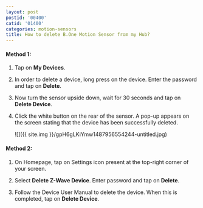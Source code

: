 ```yaml
---
layout: post
postid: '00400'
catid: '01400'
categories: motion-sensors
title: How to delete B.One Motion Sensor from my Hub?
---
```


#### **Method 1:**

1. Tap on **My Devices**.

2. In order to delete a device, long press on the device. Enter the password and tap on **Delete**.

3. Now turn the sensor upside down, wait for 30 seconds and tap on **Delete Device**.

4. Click the white button on the rear of the sensor. A pop-up appears on the screen stating that the device has been successfully deleted.

    ![]({{ site.img }}/gpH6gLKiYmw1487956554244-untitled.jpg)

#### **Method 2:**

1. On Homepage, tap on Settings icon present at the top-right corner of your screen.

2. Select **Delete Z-Wave Device**. Enter password and tap on **Delete**.

3. Follow the Device User Manual to delete the device. When this is completed, tap on **Delete Device**.